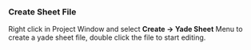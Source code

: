### Create Sheet File

Right click in Project Window and select **Create -> Yade Sheet** Menu to create a yade sheet file, double click the file to start editing.